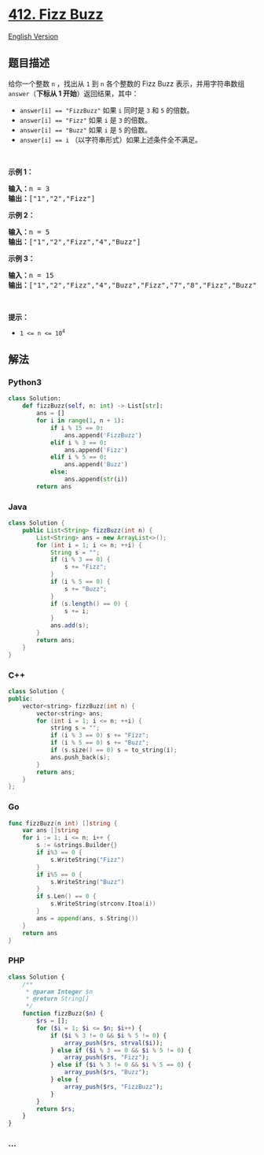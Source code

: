 # [412. Fizz Buzz](https://leetcode.cn/problems/fizz-buzz)

[English Version](/solution/0400-0499/0412.Fizz%20Buzz/README_EN.md)

## 题目描述

<!-- 这里写题目描述 -->

<p>给你一个整数 <code>n</code> ，找出从 <code>1</code> 到 <code>n</code> 各个整数的 Fizz Buzz 表示，并用字符串数组 <code>answer</code>（<strong>下标从 1 开始</strong>）返回结果，其中：</p>

<ul>
	<li><code>answer[i] == "FizzBuzz"</code> 如果 <code>i</code> 同时是 <code>3</code> 和 <code>5</code> 的倍数。</li>
	<li><code>answer[i] == "Fizz"</code> 如果 <code>i</code> 是 <code>3</code> 的倍数。</li>
	<li><code>answer[i] == "Buzz"</code> 如果 <code>i</code> 是 <code>5</code> 的倍数。</li>
	<li><code>answer[i] == i</code> （以字符串形式）如果上述条件全不满足。</li>
</ul>

<p>&nbsp;</p>

<p><strong>示例 1：</strong></p>

<pre>
<strong>输入：</strong>n = 3
<strong>输出：</strong>["1","2","Fizz"]
</pre>

<p><strong>示例 2：</strong></p>

<pre>
<strong>输入：</strong>n = 5
<strong>输出：</strong>["1","2","Fizz","4","Buzz"]
</pre>

<p><strong>示例 3：</strong></p>

<pre>
<strong>输入：</strong>n = 15
<strong>输出：</strong>["1","2","Fizz","4","Buzz","Fizz","7","8","Fizz","Buzz","11","Fizz","13","14","FizzBuzz"]</pre>

<p>&nbsp;</p>

<p><strong>提示：</strong></p>

<ul>
	<li><code>1 &lt;= n &lt;= 10<sup>4</sup></code></li>
</ul>

## 解法

<!-- 这里可写通用的实现逻辑 -->

<!-- tabs:start -->

### **Python3**

<!-- 这里可写当前语言的特殊实现逻辑 -->

```python
class Solution:
    def fizzBuzz(self, n: int) -> List[str]:
        ans = []
        for i in range(1, n + 1):
            if i % 15 == 0:
                ans.append('FizzBuzz')
            elif i % 3 == 0:
                ans.append('Fizz')
            elif i % 5 == 0:
                ans.append('Buzz')
            else:
                ans.append(str(i))
        return ans
```

### **Java**

<!-- 这里可写当前语言的特殊实现逻辑 -->

```java
class Solution {
    public List<String> fizzBuzz(int n) {
        List<String> ans = new ArrayList<>();
        for (int i = 1; i <= n; ++i) {
            String s = "";
            if (i % 3 == 0) {
                s += "Fizz";
            }
            if (i % 5 == 0) {
                s += "Buzz";
            }
            if (s.length() == 0) {
                s += i;
            }
            ans.add(s);
        }
        return ans;
    }
}
```

### **C++**

```cpp
class Solution {
public:
    vector<string> fizzBuzz(int n) {
        vector<string> ans;
        for (int i = 1; i <= n; ++i) {
            string s = "";
            if (i % 3 == 0) s += "Fizz";
            if (i % 5 == 0) s += "Buzz";
            if (s.size() == 0) s = to_string(i);
            ans.push_back(s);
        }
        return ans;
    }
};
```

### **Go**

```go
func fizzBuzz(n int) []string {
	var ans []string
	for i := 1; i <= n; i++ {
		s := &strings.Builder{}
		if i%3 == 0 {
			s.WriteString("Fizz")
		}
		if i%5 == 0 {
			s.WriteString("Buzz")
		}
		if s.Len() == 0 {
			s.WriteString(strconv.Itoa(i))
		}
		ans = append(ans, s.String())
	}
	return ans
}
```

### **PHP**

```php
class Solution {
    /**
     * @param Integer $n
     * @return String[]
     */
    function fizzBuzz($n) {
        $rs = [];
        for ($i = 1; $i <= $n; $i++) {
            if ($i % 3 != 0 && $i % 5 != 0) {
                array_push($rs, strval($i));
            } else if ($i % 3 == 0 && $i % 5 != 0) {
                array_push($rs, "Fizz");
            } else if ($i % 3 != 0 && $i % 5 == 0) {
                array_push($rs, "Buzz");
            } else {
                array_push($rs, "FizzBuzz");
            }
        }
        return $rs;
    }
}
```

### **...**

```

```

<!-- tabs:end -->
